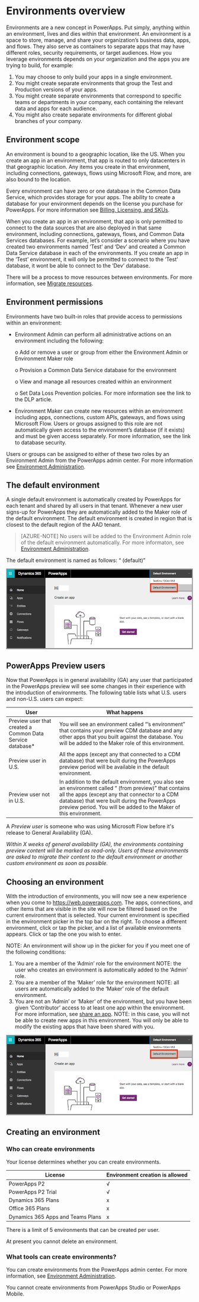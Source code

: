 <properties
	pageTitle="Overview of environments | Microsoft PowerApps"
	description="What environments are and how to use them"
	services=""
	suite="powerapps"
	documentationCenter="na"
	authors="RickSaling"
	manager="anneta"
	editor=""
	tags=""/>

<tags
   ms.service="powerapps"
   ms.devlang="na"
   ms.topic="article"
   ms.tgt_pltfrm="na"
   ms.workload="na"
   ms.date="10/20/2016"
   ms.author="ricksal"/>


# Environments overview
Environments are a new concept in PowerApps. Put simply, anything within an environment, lives and dies within that environment. An environment is a space to store, manage, and share your organization’s business data, apps, and flows. They also serve as containers to separate apps that may have different roles, security requirements, or target audiences. How you leverage environments depends on your organization and the apps you are trying to build, for example:

1.	You may choose to only build your apps in a single environment.
2.	You might create separate environments that group the Test and Production versions of your apps.
3.	You might create separate environments that correspond to specific teams or departments in your company, each containing the relevant data and apps for each audience.
4.	You might also create separate environments for different global branches of your company.  

## Environment scope
An environment is bound to a geographic location, like the US. When you create an app in an environment, that app is routed to only datacenters in that geographic location.  Any items you create in that environment, including connections, gateways, flows using Microsoft Flow, and more, are also bound to the location.

Every environment can have zero or one database in the Common Data Service, which provides storage for your apps. The ability to create a database for your environment depends on the license you purchase for PowerApps. For more information see [Billing, Licensing, and SKUs](pricing-billing-skus.md).

When you create an app in an environment, that app is only permitted to connect to the data sources that are also deployed in that same environment, including connections, gateways, flows, and Common Data Services databases.  For example, let’s consider a scenario where you have created two environments named ‘Test’ and ‘Dev’ and created a Common Data Service database in each of the environments. If you create an app in the ‘Test’ environment, it will only be permitted to connect to the ‘Test’ database, it wont be able to connect to the ‘Dev’ database.  

There will be a process to move resources between environments. For more information, see [Migrate resources](environment-and-tenant-migration.md).

## Environment permissions

Environments have two built-in roles that provide access to permissions within an environment:

*	Environment Admin can perform all administrative actions on an environment including the following:

	o	Add or remove a user or group from either the Environment Admin or Environment Maker role

	o	Provision a Common Data Service database for the environment

	o	View and manage all resources created within an environment

	o	Set Data Loss Prevention policies. For more information see the link to the DLP article.

*	Environment Maker can create new resources within an environment including apps, connections, custom APIs, gateways, and flows using Microsoft Flow.  Users or groups assigned to this role are not automatically given access to the environment’s database (if it exists) and must be given access separately. For more information, see the link to database security.

Users or groups can be assigned to either of these two roles by an Environment Admin from the PowerApps admin center. For more information see [Environment Administration](environment-administration.md).

## The default environment
A single default environment is automatically created by PowerApps for each tenant and shared by all users in that tenant. Whenever a new user signs-up for PowerApps they are automatically added to the Maker role of the default environment. The default environment is created in region that is closest to the default region of the AAD tenant.

> [AZURE-NOTE] No users will be added to the Environment Admin role of the default environment automatically. For more informaton, see [Environment Administration](environment-administration.md).

The default environment is named as follows: “<AAD tenant name> (default)”

![](./media/environments-overview/choose-environment.png)

## PowerApps Preview users
Now that PowerApps is in general availability (GA) any user that participated in the PowerApps preview will see some changes in their experience with the introduction of environments.  The following table lists what U.S. users and non-U.S. users can expect:

| User | What happens |
|-------|--------------|
|Preview user that created a Common Data Service database*|You will see an environment called “<Your name>’s environment” that contains your preview CDM database and any other apps that you built against the database. You will be added to the Maker role of this environment.|
|Preview user in U.S. | All the apps (except any that connected to a CDM database) that were built during the PowerApps preview period will be available in the default environment.|
|Preview user not in U.S. | In addition to the default environment, you also see an environment called “<AAD tenant name> (from preview)” that contains all the apps (except any that connector to a CDM database) that were built during the PowerApps preview period. You will be added to the Maker of this environment.|

A *Preview user* is someone who was using Microsoft Flow before it's release to General Availability (GA).

*Within X weeks of general availability (GA), the environments containing preview content will be marked as read-only. Users of these environments are asked to migrate their content to the default environment or another custom environment as soon as possible.*

## Choosing an environment
With the introduction of environments, you will now see a new experience when you come to https://web.powerapps.com.  The apps, connections, and other items that are visible in the site will now be filtered based on the current environment that is selected.  Your current environment is specified in the environment picker in the top bar on the right. To choose a different environment, click or tap the picker, and a list of available environments appears. Click or tap the one you wish to enter.

NOTE: An environment will show up in the picker for you if you meet one of the following conditions:
1.	You are a member of the ‘Admin’ role for the environment
NOTE: the user who creates an environment is automatically added to the ‘Admin’ role.
2.	You are a member of the ‘Maker’ role for the environment
NOTE: all users are automatically added to the ‘Maker’ role of the default environment.
3.	You are not an ‘Admin’ or ‘Maker’ of the environment, but you have been given ‘Contributor’ access to at least one app within the environment. For more information, see [share an app](share-app.md).
NOTE: in this case, you will not be able to create new apps in this environment. You will only be able to modify the existing apps that have been shared with you.

![](./media/environments-overview/choose-environment.png)


## Creating an environment

### Who can create environments

Your license determines whether you can create environments.

|License|Environment creation is allowed|
|-------|-------------------------------|
|PowerApps P2|√|
|PowerApps P2 Trial|√|
|Dynamics 365 Plans|x|
|Office 365 Plans|x|
|Dynamics 365 Apps and Teams Plans|x|

There is a limit of 5 environments that can be created per user.

At present you cannot delete an environment.

### What tools can create environments?

You can create environments from the PowerApps admin center. For more information, see [Environment Administration](environment-administration.md).

You cannot create environments from PowerApps Studio or PowerApps Mobile.
